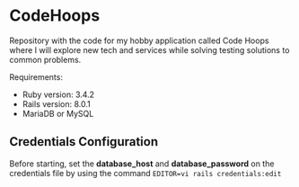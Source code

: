 # CodeHoops

Repository with the code for my hobby application called Code Hoops where I will explore new tech and services while solving testing solutions to common problems.

Requirements:

* Ruby version: 3.4.2
* Rails version: 8.0.1
* MariaDB or MySQL

## Credentials Configuration

Before starting, set the __database_host__ and __database_password__ on the credentials file by using the command `EDITOR=vi rails credentials:edit`